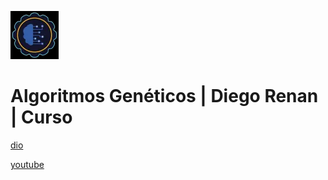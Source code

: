 ![alt text](image.png)

# Algoritmos Genéticos | Diego Renan | Curso

[dio](https://web.dio.me/course/algoritmos-geneticos/learning/59848a3b-5223-4f77-a2ff-a61e6a84b8c6)

[youtube](https://www.youtube.com/playlist?list=PLUFkgDlXfnjukrtyy_JbJ1XJc9sJbiz1f)
